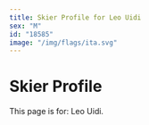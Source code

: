 ```yaml
---
title: Skier Profile for Leo Uidi
sex: "M"
id: "18585"
image: "/img/flags/ita.svg" 
---
```


# Skier Profile

This page is for: Leo Uidi.
    